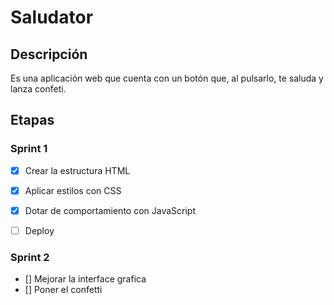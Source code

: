 # Saludator

## Descripción
Es una aplicación web que cuenta con un botón que, al pulsarlo, te saluda y lanza confeti.

## Etapas

### Sprint 1
- [x] Crear la estructura HTML
- [x] Aplicar estilos con CSS
- [x] Dotar de comportamiento con JavaScript
- [ ] Deploy


### Sprint 2
- [] Mejorar la interface grafica
- [] Poner el confetti